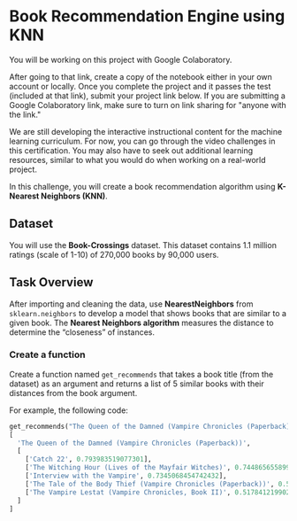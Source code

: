 # Book Recommendation Engine using KNN

You will be working on this project with Google Colaboratory.

After going to that link, create a copy of the notebook either in your own account or locally. Once you complete the project and it passes the test (included at that link), submit your project link below. If you are submitting a Google Colaboratory link, make sure to turn on link sharing for "anyone with the link."

We are still developing the interactive instructional content for the machine learning curriculum. For now, you can go through the video challenges in this certification. You may also have to seek out additional learning resources, similar to what you would do when working on a real-world project.

In this challenge, you will create a book recommendation algorithm using **K-Nearest Neighbors (KNN)**.

## Dataset

You will use the **Book-Crossings** dataset. This dataset contains 1.1 million ratings (scale of 1-10) of 270,000 books by 90,000 users.

## Task Overview

After importing and cleaning the data, use **NearestNeighbors** from `sklearn.neighbors` to develop a model that shows books that are similar to a given book. The **Nearest Neighbors algorithm** measures the distance to determine the “closeness” of instances.

### Create a function

Create a function named `get_recommends` that takes a book title (from the dataset) as an argument and returns a list of 5 similar books with their distances from the book argument.

For example, the following code:

```python
get_recommends("The Queen of the Damned (Vampire Chronicles (Paperback))")
[
  'The Queen of the Damned (Vampire Chronicles (Paperback))',
  [
    ['Catch 22', 0.793983519077301], 
    ['The Witching Hour (Lives of the Mayfair Witches)', 0.7448656558990479], 
    ['Interview with the Vampire', 0.7345068454742432],
    ['The Tale of the Body Thief (Vampire Chronicles (Paperback))', 0.5376338362693787],
    ['The Vampire Lestat (Vampire Chronicles, Book II)', 0.5178412199020386]
  ]
]
```
